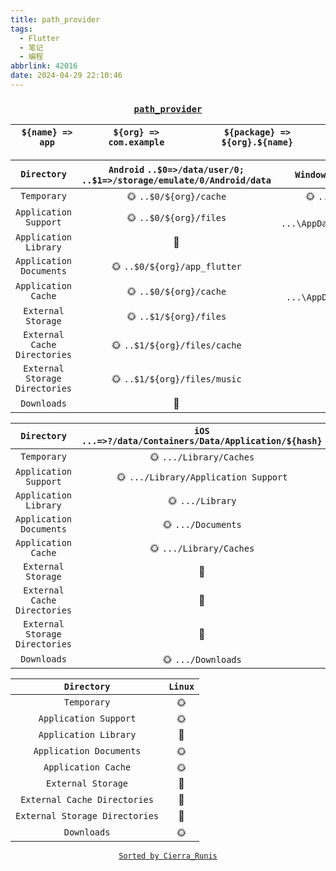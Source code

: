 ```yaml
---
title: path_provider
tags:
  - Flutter
  - 笔记
  - 编程
abbrlink: 42016
date: 2024-04-29 22:10:46
---
```


<h3 align="center">
  <a href="https://pub.dev/packages/path_provider#supported-platforms-and-paths">
    <code>path_provider</code>
  </a>
</h3>

| `${name} => app` | `${org} => com.example` | `${package} => ${org}.${name}` |
| :--------------: | :---------------------: | :----------------------------: |

|          `Directory`           | `Android` `..$0=>/data/user/0; ..$1=>/storage/emulate/0/Android/data` |    `Windows` `...=>C:\Users\${user}`    |
| :----------------------------: | :-------------------------------------------------------------------: | :-------------------------------------: |
|          `Temporary`           |                        🌞 `..$0/${org}/cache`                         |       🌞 `...\AppData\Local\Temp`       |
|     `Application Support`      |                        🌞 `..$0/${org}/files`                         | 🌞 `...\AppData\Roaming\${org}\${name}` |
|     `Application Library`      |                                  🌙                                   |                   🌙                    |
|    `Application Documents`     |                     🌞 `..$0/${org}/app_flutter`                      |           🌞 `...\Documents`            |
|      `Application Cache`       |                        🌞 `..$0/${org}/cache`                         |  🌞 `...\AppData\Local\${org}\${name}`  |
|       `External Storage`       |                        🌞 `..$1/${org}/files`                         |                   🌙                    |
|  `External Cache Directories`  |                     🌞 `..$1/${org}/files/cache`                      |                   🌙                    |
| `External Storage Directories` |                     🌞 `..$1/${org}/files/music`                      |                   🌙                    |
|          `Downloads`           |                                  🌙                                   |           🌞 `...\Downloads`            |

|          `Directory`           | `iOS` `...=>?/data/Containers/Data/Application/${hash}` | `macOS` `...=>/Users/${user}/Library/Containers/${package}/Data` |
| :----------------------------: | :-----------------------------------------------------: | :--------------------------------------------------------------: |
|          `Temporary`           |                 🌞 `.../Library/Caches`                 |                     🌞 `.../Library/Caches`                      |
|     `Application Support`      |          🌞 `.../Library/Application Support`           |         🌞 `.../Library/Application Support/${package}`          |
|     `Application Library`      |                    🌞 `.../Library`                     |                         🌞 `.../Library`                         |
|    `Application Documents`     |                   🌞 `.../Documents`                    |                        🌞 `.../Documents`                        |
|      `Application Cache`       |                 🌞 `.../Library/Caches`                 |                🌞 `.../Library/Caches/${package}`                |
|       `External Storage`       |                           🌙                            |                                🌙                                |
|  `External Cache Directories`  |                           🌙                            |                                🌙                                |
| `External Storage Directories` |                           🌙                            |                                🌙                                |
|          `Downloads`           |                   🌞 `.../Downloads`                    |                        🌞 `.../Downloads`                        |

|          `Directory`           | `Linux` |
| :----------------------------: | :-----: |
|          `Temporary`           |   🌞    |
|     `Application Support`      |   🌞    |
|     `Application Library`      |   🌙    |
|    `Application Documents`     |   🌞    |
|      `Application Cache`       |   🌞    |
|       `External Storage`       |   🌙    |
|  `External Cache Directories`  |   🌙    |
| `External Storage Directories` |   🌙    |
|          `Downloads`           |   🌞    |

<p align="center">
  <a href="https://github.com/Cierra-Runis">
    <code>Sorted by Cierra_Runis</code>
  </a>
</p>
